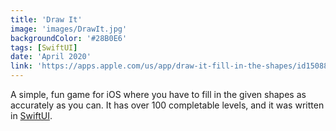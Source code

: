```yaml
---
title: 'Draw It'
image: 'images/DrawIt.jpg'
backgroundColor: '#28B0E6'
tags: [SwiftUI]
date: 'April 2020'
link: 'https://apps.apple.com/us/app/draw-it-fill-in-the-shapes/id1508860259'
---
```


A simple, fun game for iOS where you have to fill in the given shapes as accurately as you can. It has over 100 completable levels, and it was written in [SwiftUI](https://developer.apple.com/xcode/swiftui/).
